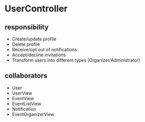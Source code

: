 # UserController
## responsibility
- Create/update profile
- Delete profile
- Receive/opt out of notifications
- Accept/decline invitations
- Transform users into different types (Organizer/Administrator)
## collaborators
- User
- UserView
- EventView
- EventListView
- Notification
- EventOrganizerView
